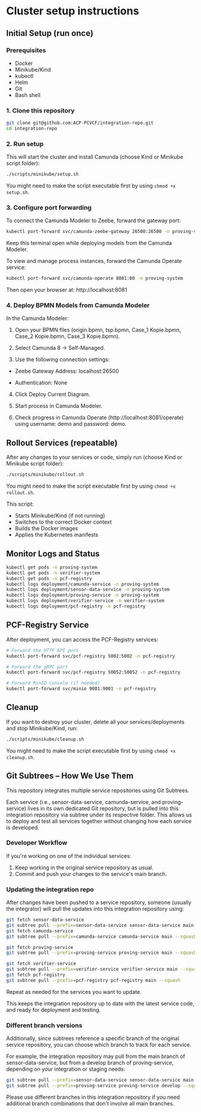 # Cluster setup instructions

## Initial Setup (run once)
### Prerequisites
- Docker
- Minikube/Kind
- kubectl
- Helm
- Git
- Bash shell

### 1. Clone this repository
```bash
git clone git@github.com:ACP-PCVCF/integration-repo.git
cd integration-repo
```

### 2. Run setup
This will start the cluster and install Camunda (choose Kind or Minikube script folder):
```bash
./scripts/minikube/setup.sh
```
You might need to make the script executable first by using ```chmod +x setup.sh```.

### 3. Configure port forwarding
To connect the Camunda Modeler to Zeebe, forward the gateway port:

```bash
kubectl port-forward svc/camunda-zeebe-gateway 26500:26500 -n proving-system
```
Keep this terminal open while deploying models from the Camunda Modeler.

To view and manage process instances, forward the Camunda Operate service:

```bash
kubectl port-forward svc/camunda-operate 8081:80 -n proving-system
```
Then open your browser at: http://localhost:8081

### 4. Deploy BPMN Models from Camunda Modeler
In the Camunda Modeler:

1. Open your BPMN files (origin.bpmn, tsp.bpmn, Case_1 Kopie.bpmn, Case_2 Kopie.bpmn, Case_3 Kopie.bpmn).

2. Select Camunda 8 → Self-Managed.

3. Use the following connection settings:

- Zeebe Gateway Address: localhost:26500

- Authentication: None

4. Click Deploy Current Diagram.

5. Start process in Camunda Modeler.

6. Check progress in Camunda Operate (http://localhost:8081/operate) using username: demo and password: demo.

   
## Rollout Services (repeatable)
After any changes to your services or code, simply run (choose Kind or Minikube script folder):

```bash
./scripts/minikube/rollout.sh
```
You might need to make the script executable first by using ```chmod +x rollout.sh```.

This script:
- Starts Minikube/Kind (if not running)
- Switches to the correct Docker context
- Builds the Docker images
- Applies the Kubernetes manifests

## Monitor Logs and Status

```bash
kubectl get pods -n proving-system
kubectl get pods -n verifier-system
kubectl get pods -n pcf-registry
kubectl logs deployment/camunda-service -n proving-system
kubectl logs deployment/sensor-data-service -n proving-system
kubectl logs deployment/proving-service -n proving-system
kubectl logs deployment/verifier-service -n verifier-system
kubectl logs deployment/pcf-registry -n pcf-registry
```

## PCF-Registry Service

After deployment, you can access the PCF-Registry services:

```bash
# Forward the HTTP API port
kubectl port-forward svc/pcf-registry 5002:5002 -n pcf-registry

# Forward the gRPC port
kubectl port-forward svc/pcf-registry 50052:50052 -n pcf-registry

# Forward MinIO console (if needed)
kubectl port-forward svc/minio 9001:9001 -n pcf-registry
```


## Cleanup
If you want to destroy your cluster, delete all your services/deployments and stop Minikube/Kind, run:

```bash 
./scripts/minikube/cleanup.sh
```
You might need to make the script executable first by using ```chmod +x cleanup.sh```.


## Git Subtrees – How We Use Them
This repository integrates multiple service repositories using Git Subtrees.

Each service (i.e., sensor-data-service, camunda-service, and proving-service) lives in its own dedicated Git repository, but is pulled into this integration repository via subtree under its respective folder.
This allows us to deploy and test all services together without changing how each service is developed.

### Developer Workflow
If you're working on one of the individual services:
1. Keep working in the original service repository as usual.
2. Commit and push your changes to the service's main branch.

### Updating the integration repo
After changes have been pushed to a service repository, someone (usually the integrator) will pull the updates into this integration repository using:
```bash
git fetch sensor-data-service
git subtree pull --prefix=sensor-data-service sensor-data-service main --squash
git fetch camunda-service
git subtree pull --prefix=camunda-service camunda-service main --squash

git fetch proving-service
git subtree pull --prefix=proving-service proving-service main --squash

git fetch verifier-service
git subtree pull --prefix=verifier-service verifier-service main --squash
git fetch pcf-registry
git subtree pull --prefix=pcf-registry pcf-registry main --squash
```
Repeat as needed for the services you want to update.

This keeps the integration repository up to date with the latest service code, and ready for deployment and testing.

### Different branch versions
Additionally, since subtrees reference a specific branch of the original service repository, you can choose which branch to track for each service.

For example, the integration repository may pull from the main branch of sensor-data-service, but from a develop branch of proving-service, depending on your integration or staging needs:

```bash
git subtree pull --prefix=sensor-data-service sensor-data-service main --squash
git subtree pull --prefix=proving-service proving-service develop --squash
```
Please use different branches in this integration repository if you need additional branch combinations that don't involve all main branches.
